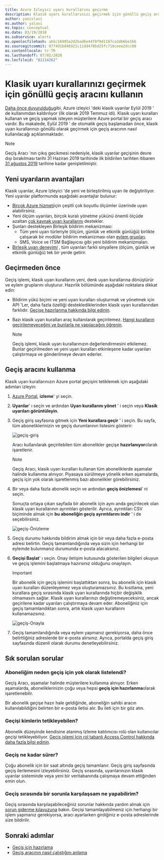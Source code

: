 ```yaml
---
title: Azure Izleyici uyarı kurallarını geçirme
description: Klasik uyarı kurallarınızı geçirmek için gönüllü geçiş aracını nasıl kullanacağınızı öğrenin.
author: yanivlavi
ms.author: yalavi
ms.topic: conceptual
ms.date: 03/19/2018
ms.subservice: alerts
ms.openlocfilehash: ab5c16995a2d2bad6e44f0f9d1187ca3d66be1b6
ms.sourcegitcommit: 877491bd46921c11dd478bd25fc718ceee2dcc08
ms.contentlocale: tr-TR
ms.lasthandoff: 07/02/2020
ms.locfileid: "81114262"
---
```

# <a name="use-the-voluntary-migration-tool-to-migrate-your-classic-alert-rules"></a>Klasik uyarı kurallarınızı geçirmek için gönüllü geçiş aracını kullanın

[Daha önce duyurulduğu](monitoring-classic-retirement.md)gibi, Azure izleyici 'deki klasik uyarılar Eylül 2019 ' de kullanımdan kaldırılıyor (ilk olarak 2019 Temmuz idi). Klasik uyarı kuralları kullanan ve geçiş yapmak isteyen müşterilere Azure portal bir geçiş aracı vardır. Bu makalede, Eylül 2019 ' de otomatik geçiş başlamadan önce, klasik uyarı kurallarınızı gönüllü olarak geçirmek için geçiş aracının nasıl kullanılacağı açıklanmaktadır.

> [!NOTE]
> Geçiş Aracı 'nın çıkış gecikmesi nedeniyle, klasik uyarılar geçişinin devre dışı bırakılması tarihi 31 Haziran 2019 tarihinde ilk bildirilen tarihten itibaren [31 ağustos 2019](https://azure.microsoft.com/updates/azure-monitor-classic-alerts-retirement-date-extended-to-august-31st-2019/) tarihine kadar genişletilmiştir.

## <a name="benefits-of-new-alerts"></a>Yeni uyarıların avantajları

Klasik uyarılar, Azure Izleyici 'de yeni ve birleştirilmiş uyarı ile değiştiriliyor. Yeni uyarılar platformunda aşağıdaki avantajlar bulunur:

- [Birçok Azure hizmeti](alerts-metric-near-real-time.md#metrics-and-dimensions-supported)için çeşitli çok boyutlu ölçümler üzerinde uyarı alabilirsiniz.
- Yeni ölçüm uyarıları, birçok kuralı yönetme yükünü önemli ölçüde azaltan [çok kaynak uyarı kurallarını](alerts-metric-overview.md#monitoring-at-scale-using-metric-alerts-in-azure-monitor) destekler.
- Şunları destekleyen Birleşik bildirim mekanizması:
  - Tüm yeni uyarı türleriyle (ölçüm, günlük ve etkinlik günlüğü) birlikte çalışarak bir modüler bildirim mekanizması olan [eylem grupları](action-groups.md).
  - SMS, Voice ve ITSM Bağlayıcısı gibi yeni bildirim mekanizmaları.
- [Birleşik uyarı deneyimi](alerts-overview.md) , tüm uyarıları farklı sinyallere (ölçüm, günlük ve etkinlik günlüğü) tek bir yerde getirir.

## <a name="before-you-migrate"></a>Geçirmeden önce

Geçiş işlemi, klasik uyarı kurallarını yeni, denk uyarı kurallarına dönüştürür ve eylem gruplarını oluşturur. Hazırlık bölümünde aşağıdaki noktalara dikkat edin:

- Bildirim yükü biçimi ve yeni uyarı kuralları oluşturmak ve yönetmek için API 'Ler, daha fazla özelliği desteklediklerinden klasik uyarı kurallarından farklıdır. [Geçişe hazırlanma hakkında bilgi edinin](alerts-prepare-migration.md).

- Bazı klasik uyarı kuralları araç kullanılarak geçirilemez. [Hangi kuralların geçirilemeyeceğini ve bunlarla ne yapılacağını öğrenin](alerts-understand-migration.md#classic-alert-rules-that-will-not-be-migrated).

    > [!NOTE]
    > Geçiş işlemi, klasik uyarı kurallarınızın değerlendirmesini etkilemez. Bunlar geçirilmeden ve yeni uyarı kuralları etkinleşene kadar uyarıları çalıştırmaya ve gönderilmeye devam ederler.

## <a name="how-to-use-the-migration-tool"></a>Geçiş aracını kullanma

Klasik uyarı kurallarınızın Azure portal geçişini tetiklemek için aşağıdaki adımları izleyin:

1. [Azure Portal](https://portal.azure.com), **izleme**' yi seçin.

1. **Uyarılar**' ı seçin ve ardından **Uyarı kurallarını yönet** ' i seçin veya **Klasik uyarıları görüntüleyin**.

1. Geçiş giriş sayfasına gitmek için **Yeni kurallara geçir** ' i seçin. Bu sayfa, tüm aboneliklerinizin ve geçiş durumlarının listesini gösterir:

    ![geçiş-giriş](media/alerts-migration/migration-landing.png "Kuralları geçir")

    Aracı kullanılarak geçirilebilen tüm abonelikler geçişe **hazırlanıyor**olarak işaretlenir.

    > [!NOTE]
    > Geçiş Aracı, klasik uyarı kuralları kullanan tüm aboneliklerde aşamalar halinde kullanıma alınıyor. Piyasaya sürülmeye yönelik erken aşamalarda, geçiş için yok olarak işaretlenmiş bazı abonelikler görebilirsiniz.

1. Bir veya daha fazla abonelik seçin ve ardından **geçiş önizlemesi**' ni seçin.

    Sonuçta ortaya çıkan sayfada bir abonelik için aynı anda geçirilecek olan klasik uyarı kurallarının ayrıntıları gösterilir. Ayrıca, ayrıntıları CSV biçiminde almak için **bu aboneliğin geçiş ayrıntılarını indir** ' i de seçebilirsiniz.

    ![geçiş-Önizleme](media/alerts-migration/migration-preview.png "Geçiş önizlemesi")

1. Geçiş durumu hakkında bildirim almak için bir veya daha fazla e-posta adresi belirtin. Geçiş tamamlandığında veya sizin için herhangi bir eylemde bulunmanız durumunda e-posta alacaksınız.

1. **Geçişi Başlat**' ı seçin. Onay iletişim kutusunda gösterilen bilgileri okuyun ve geçiş işlemini başlatmaya hazırsınız olduğunu onaylayın.

    > [!IMPORTANT]
    > Bir abonelik için geçiş işlemini başlattıktan sonra, bu abonelik için klasik uyarı kuralları düzenleyemez veya oluşturamazsınız. Bu kısıtlama, yeni kurallara geçiş sırasında klasik uyarı kurallarında hiçbir değişiklik olmamasını sağlar. Klasik uyarı kurallarınızı değiştiremeyeceksiniz, ancak geçirilene kadar uyarıları çalıştırmaya devam eder. Aboneliğiniz için geçiş tamamlandıktan sonra, artık klasik uyarı kurallarını kullanamazsınız.

    ![geçiş-Onayla](media/alerts-migration/migration-confirm.png "Geçişin başlamasını Onayla")

1. Geçiş tamamlandığında veya eylem yapmanız gerekiyorsa, daha önce belirttiğiniz adreslerde bir e-posta alırsınız. Ayrıca, portalda geçiş giriş sayfasında düzenli olarak durumu denetleyebilirsiniz.

## <a name="frequently-asked-questions"></a>Sık sorulan sorular

### <a name="why-is-my-subscription-listed-as-not-ready-for-migration"></a>Aboneliğim neden geçiş için yok olarak listelendi?

Geçiş Aracı, aşamalar halinde müşterilere kullanıma alınıyor. Erken aşamalarda, aboneliklerinizin çoğu veya hepsi **geçiş için hazırlanma**olarak işaretlenebilir. 

Bir abonelik geçişe hazır hale geldiğinde, aboneliğin sahibi aracın kullanılabildiğini belirten bir e-posta iletisi alır. Bu ileti için bir göz atın.

### <a name="who-can-trigger-the-migration"></a>Geçişi kimlerin tetikleyebilen?

Abonelik düzeyinde kendisine atanmış Izleme katılımcısı rolü olan kullanıcılar geçişi tetikleyebiliyor. [Geçiş işlemi Için rol tabanlı Access Control hakkında daha fazla bilgi edinin](alerts-understand-migration.md#who-can-trigger-the-migration).

### <a name="how-long-will-the-migration-take"></a>Geçiş ne kadar sürer?

Çoğu abonelik için bir saat altında geçiş tamamlanır. Geçiş giriş sayfasında geçiş ilerlemesini izleyebilirsiniz. Geçiş sırasında, uyarılarınızın klasik uyarılar sisteminde veya yeni bir veritabanında çalışmaya devam ettiğinden emin olun.

### <a name="what-can-i-do-if-i-run-into-a-problem-during-migration"></a>Geçiş sırasında bir sorunla karşılaşsam ne yapabilirim?

Geçiş sırasında karşılaşabileceğiniz sorunlar hakkında yardım almak için [sorun giderme kılavuzuna](alerts-understand-migration.md#common-problems-and-remedies) bakın. Geçişi tamamlayabilmeniz için herhangi bir işlem yapmanız gerekiyorsa, aracı ayarlarken girdiğiniz e-posta adreslerinde size bildirilir.

## <a name="next-steps"></a>Sonraki adımlar

- [Geçiş için hazırlama](alerts-prepare-migration.md)
- [Geçiş aracının nasıl çalıştığını anlama](alerts-understand-migration.md)
